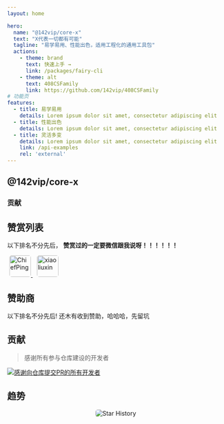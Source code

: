 ```yaml
---
layout: home

hero:
  name: "@142vip/core-x"
  text: "X代表一切都有可能"
  tagline: "易学易用、性能出色，适用工程化的通用工具包"
  actions:
    - theme: brand
      text: 快速上手 →
      link: /packages/fairy-cli
    - theme: alt
      text: 408CSFamily
      link: https://github.com/142vip/408CSFamily
# 功能页
features:
  - title: 易学易用
    details: Lorem ipsum dolor sit amet, consectetur adipiscing elit
  - title: 性能出色
    details: Lorem ipsum dolor sit amet, consectetur adipiscing elit
  - title: 灵活多变
    details: Lorem ipsum dolor sit amet, consectetur adipiscing elit
    link: /api-examples
    rel: 'external'
---
```


<script setup>
import {  VPTeamPage,  VPTeamPageTitle,  VPTeamMembers,  VPTeamPageSection} from 'vitepress/theme';

import ContactAuthor from '@theme/components/ContactAuthor.vue';
import {teamMembers} from "@theme/components";

const coreMembers = [];
const partners = [];
</script>

## @142vip/core-x

### 贡献

<VPTeamMembers size="small" :members="teamMembers" />

## 赞赏列表

以下排名不分先后， **赞赏过的一定要微信跟我说呀！！！！！！**

<div>
  <a href="https://github.com/ChiefPing" target="_blank" style="margin: 5px">
    <img
        src="https://avatars2.githubusercontent.com/u/34122068?s=460&v=4"
        alt="ChiefPing"
        style="border-radius:5px;" width="50px"
    />
  </a>
  <a href="https://github.com/xiaoliuxin" target="_blank" style="margin: 5px">
    <img
        src="https://avatars2.githubusercontent.com/u/60652527?s=460&v=4"
        alt="xiaoliuxin"
        style="border-radius:5px;" width="50px"
    />
  </a>
</div>

## 赞助商

以下排名不分先后! 还木有收到赞助，哈哈哈，先留坑

## 贡献

> 感谢所有参与仓库建设的开发者

<a href="https://github.com/142vip/core-x/graphs/contributors">
  <img
    src="https://contrib.rocks/image?repo=142vip/core-x"
    alt="感谢向仓库提交PR的所有开发者"
    title="@142vip/core-x"
  />
</a>

## 趋势

<div style="text-align: center" align="center">
    <img
        src="https://api.star-history.com/svg?repos=142vip/core-x&type=Date"
        alt="Star History"
        style="border-radius: 5px"
    >
</div>

<ContactAuthor/>

<!-- #endregion we-media -->
